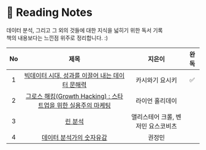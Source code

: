 # 📖 Reading Notes
데이터 분석, 그리고 그 외의 것들에 대한 지식을 넓히기 위한 독서 기록  
책의 내용보다는 느낀점 위주로 정리합니다. :)

|No   | 제목                | 지은이          |완독|
|:---:|:-------------------:|:-----------:|:----------:|
|1  | [빅데이터 시대, 성과를 이끌어 내는 데이터 문해력](https://github.com/data-say/reading-book-sy/tree/main/%EB%8D%B0%EC%9D%B4%ED%84%B0%EB%AC%B8%ED%95%B4%EB%A0%A5)  | 카시와기 요시키 |✅ |
|2  | [그로스 해킹(Growth Hacking) : 스타트업을 위한 실용주의 마케팅](https://github.com/data-say/reading-book-sy/tree/main/%EA%B7%B8%EB%A1%9C%EC%8A%A4%ED%95%B4%ED%82%B9)  | 라이언 홀리데이 | |
|3  | [린 분석]()  | 앨리스테어 크롤, 벤저민 요스코비츠 | |
|4  | [데이터 분석가의 숫자유감]()  | 권정민 | |
